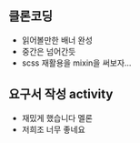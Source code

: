 ## 클론코딩
- 읽어볼만한 배너 완성
- 중간은 넘어간듯
- scss 재활용을 mixin을 써보자...

## 요구서 작성 activity
- 재밌게 했습니다 멜론
- 저희조 너무 좋네요

